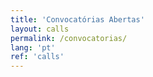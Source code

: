```yaml
---
title: 'Convocatórias Abertas'
layout: calls
permalink: /convocatorias/
lang: 'pt'
ref: 'calls'
---
```

<!--- {% include news-list.html %} --->